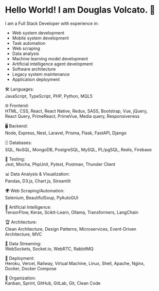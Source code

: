 # Hello World! I am Douglas Volcato. 🖖

I am a Full Stack Developer with experience in:  

- Web system development  
- Mobile system development  
- Task automation  
- Web scraping  
- Data analysis  
- Machine learning model development  
- Artificial intelligence agent development  
- Software architecture  
- Legacy system maintenance  
- Application deployment  

🛠️ Languages:  
JavaScript, TypeScript, PHP, Python, MQL5  

🌐 Frontend:  
HTML, CSS, React, React Native, Redux, SASS, Bootstrap, Vue, jQuery, React Query, PrimeReact, PrimeVue, Media query, Responsiveness  

🖥️ Backend:  
Node, Express, Nest, Laravel, Prisma, Flask, FastAPI, Django  

🗄️ Databases:  
SQL, NoSQL, MongoDB, PostgreSQL, MySQL, PL/pgSQL, Redis, Firebase  

🧪 Testing:  
Jest, Mocha, PhpUnit, Pytest, Postman, Thunder Client  

📊 Data Analysis & Visualization:  
Pandas, D3.js, Chart.js, Streamlit  

🌍 Web Scraping/Automation:  
Selenium, BeautifulSoup, PyAutoGUI  

🤖 Artificial Intelligence:  
TensorFlow, Keras, Scikit-Learn, Ollama, Transformers, LangChain  

🏆 Architecture:  
Clean Architecture, Design Patterns, Microservices, Event-Driven Architecture, MVC  

🛜 Data Streaming:  
WebSockets, Socket.io, WebRTC, RabbitMQ  

🚀 Deployment:  
Heroku, Vercel, Railway, Virtual Machine, Linux, Shell, Apache, Nginx, Docker, Docker Compose  

🔧 Organization:  
Kanban, Sprint, GitHub, GitLab, Git, Clean Code
